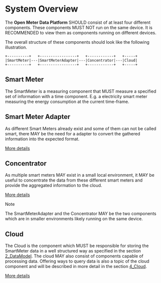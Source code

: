 # System Overview

The **Open Meter Data Platform** SHOULD consist of at least four different components. These components MUST NOT run on the same device. It is RECOMMENDED to view them as components running on different devices.

The overall structure of these components should look like the following illustration.

    +----------+   +-----------------+   +------------+   +-----+
    |SmartMeter|---|SmartMeterAdapter|---|Concentrator|---|Cloud|
    +----------+   +-----------------+   +------------+   +-----+


## Smart Meter

The SmartMeter is a measuring component that MUST measure a specified set of information with a time component. E.g. a electricity smart meter measuring the energy consumption at the current time-frame.

## Smart Meter Adapter

As different Smart Meters already exist and some of them can not be called smart, there MAY be the need for a adapter to convert the gathered information into the expected format.

[More details](SmartMeterAdapter.md)

## Concentrator

As multiple smart meters MAY exist in a small local environment, it MAY be useful to concentrate the data from these different smart meters and provide the aggregated information to the cloud.

[More details](Concentrator.md)

> [!NOTE]
> The SmartMeterAdapter and the Concentrator MAY be the two components which are in smaller environments likely running on the same device.

## Cloud

The Cloud is the component which MUST be responsible for storing the SmartMeter data in a well structured way as specified in the section [2_DataModel](./../2_DataModel/overview.md). The cloud MAY also consist of components capable of processing data. Offering ways to query data is also a topic of the cloud component and will be described in more detail in the section [4_Cloud](./../4_Cloud/overview.md).

[More details](Cloud.md)

